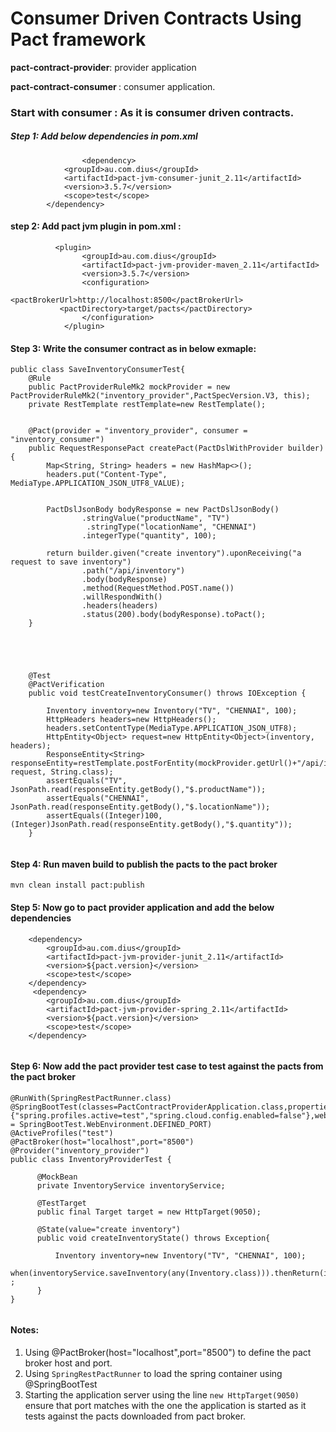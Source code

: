 # Consumer Driven Contracts Using Pact framework


<b>pact-contract-provider</b>: provider application

<b>pact-contract-consumer </b> : consumer application. 

### Start with consumer : As it is consumer driven contracts. 

##### Step 1: Add below dependencies in pom.xml

```
                <dependency>
		    <groupId>au.com.dius</groupId>
		    <artifactId>pact-jvm-consumer-junit_2.11</artifactId>
		    <version>3.5.7</version>
		    <scope>test</scope>
		</dependency>
```
#### step 2: Add pact jvm plugin in pom.xml : 

```
	      <plugin>
                <groupId>au.com.dius</groupId>
                <artifactId>pact-jvm-provider-maven_2.11</artifactId>
                <version>3.5.7</version>
                <configuration>
                   <pactBrokerUrl>http://localhost:8500</pactBrokerUrl>
		   <pactDirectory>target/pacts</pactDirectory>               
                </configuration>
            </plugin>

```

#### Step 3: Write the consumer contract as in below exmaple: 

```
public class SaveInventoryConsumerTest{
    @Rule
    public PactProviderRuleMk2 mockProvider = new PactProviderRuleMk2("inventory_provider",PactSpecVersion.V3, this);
    private RestTemplate restTemplate=new RestTemplate();


    @Pact(provider = "inventory_provider", consumer = "inventory_consumer")
    public RequestResponsePact createPact(PactDslWithProvider builder) {
        Map<String, String> headers = new HashMap<>();
        headers.put("Content-Type", MediaType.APPLICATION_JSON_UTF8_VALUE);


        PactDslJsonBody bodyResponse = new PactDslJsonBody()
                .stringValue("productName", "TV")
                 .stringType("locationName", "CHENNAI")               
                .integerType("quantity", 100);

        return builder.given("create inventory").uponReceiving("a request to save inventory")
                .path("/api/inventory")
                .body(bodyResponse)
                .method(RequestMethod.POST.name())
                .willRespondWith()
                .headers(headers)
                .status(200).body(bodyResponse).toPact();
    }

   

	
	
	@Test
	@PactVerification
	public void testCreateInventoryConsumer() throws IOException {
		
		Inventory inventory=new Inventory("TV", "CHENNAI", 100);
    	HttpHeaders headers=new HttpHeaders();
    	headers.setContentType(MediaType.APPLICATION_JSON_UTF8);
    	HttpEntity<Object> request=new HttpEntity<Object>(inventory, headers);
    	ResponseEntity<String> responseEntity=restTemplate.postForEntity(mockProvider.getUrl()+"/api/inventory", request, String.class);
    	assertEquals("TV", JsonPath.read(responseEntity.getBody(),"$.productName"));
    	assertEquals("CHENNAI", JsonPath.read(responseEntity.getBody(),"$.locationName"));
    	assertEquals((Integer)100, (Integer)JsonPath.read(responseEntity.getBody(),"$.quantity"));
	}


```

#### Step 4: Run maven build to publish the pacts to the pact broker 
```
mvn clean install pact:publish
```

#### Step 5: Now go to pact provider application and add the below dependencies

```
	<dependency>
	    <groupId>au.com.dius</groupId>
	    <artifactId>pact-jvm-provider-junit_2.11</artifactId>
	    <version>${pact.version}</version>
	    <scope>test</scope>
	</dependency>
	 <dependency>
	    <groupId>au.com.dius</groupId>
	    <artifactId>pact-jvm-provider-spring_2.11</artifactId>
	    <version>${pact.version}</version>
	    <scope>test</scope>
	</dependency>
 

```

#### Step 6: Now add the pact provider test case to test against the pacts from the pact broker 

```
@RunWith(SpringRestPactRunner.class)
@SpringBootTest(classes=PactContractProviderApplication.class,properties={"spring.profiles.active=test","spring.cloud.config.enabled=false"},webEnvironment = SpringBootTest.WebEnvironment.DEFINED_PORT)
@ActiveProfiles("test")
@PactBroker(host="localhost",port="8500")
@Provider("inventory_provider")
public class InventoryProviderTest {
	
	  @MockBean
	  private InventoryService inventoryService;

	  @TestTarget
	  public final Target target = new HttpTarget(9050);
  
	  @State(value="create inventory")
	  public void createInventoryState() throws Exception{

	      Inventory inventory=new Inventory("TV", "CHENNAI", 100);
	      when(inventoryService.saveInventory(any(Inventory.class))).thenReturn(inventory) ;
	  }
}
 
```
#### Notes: 

1. Using @PactBroker(host="localhost",port="8500") to define the pact broker host and port.
2. Using ```SpringRestPactRunner``` to load the spring container using @SpringBootTest
3. Starting the application server using the line ```new HttpTarget(9050)``` ensure that port matches with the one the application is started as it tests against the pacts downloaded from pact broker.




